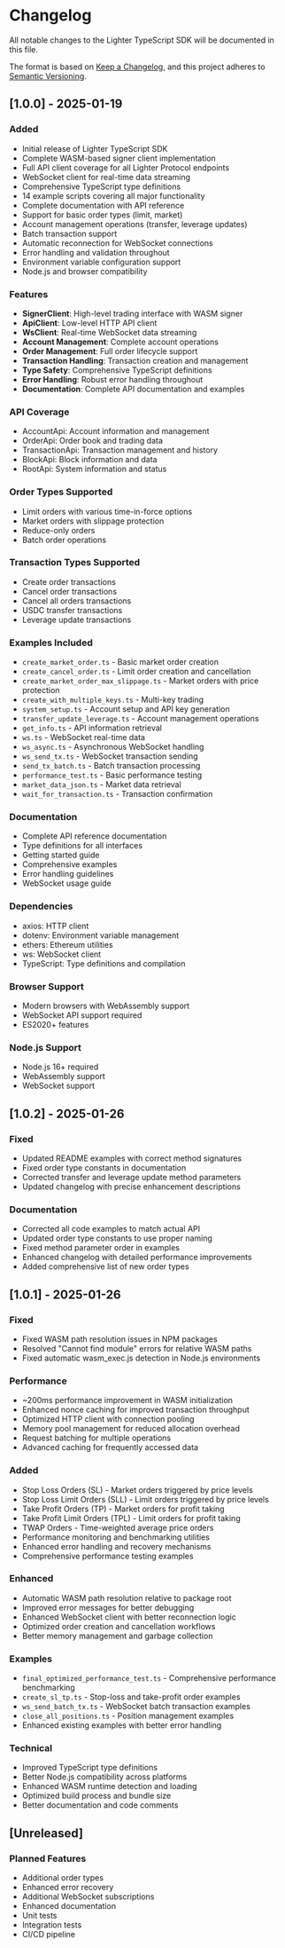 # Changelog

All notable changes to the Lighter TypeScript SDK will be documented in this file.

The format is based on [Keep a Changelog](https://keepachangelog.com/en/1.0.0/),
and this project adheres to [Semantic Versioning](https://semver.org/spec/v2.0.0.html).

## [1.0.0] - 2025-01-19

### Added
- Initial release of Lighter TypeScript SDK
- Complete WASM-based signer client implementation
- Full API client coverage for all Lighter Protocol endpoints
- WebSocket client for real-time data streaming
- Comprehensive TypeScript type definitions
- 14 example scripts covering all major functionality
- Complete documentation with API reference
- Support for basic order types (limit, market)
- Account management operations (transfer, leverage updates)
- Batch transaction support
- Automatic reconnection for WebSocket connections
- Error handling and validation throughout
- Environment variable configuration support
- Node.js and browser compatibility

### Features
- **SignerClient**: High-level trading interface with WASM signer
- **ApiClient**: Low-level HTTP API client
- **WsClient**: Real-time WebSocket data streaming
- **Account Management**: Complete account operations
- **Order Management**: Full order lifecycle support
- **Transaction Handling**: Transaction creation and management
- **Type Safety**: Comprehensive TypeScript definitions
- **Error Handling**: Robust error handling throughout
- **Documentation**: Complete API documentation and examples

### API Coverage
- AccountApi: Account information and management
- OrderApi: Order book and trading data
- TransactionApi: Transaction management and history
- BlockApi: Block information and data
- RootApi: System information and status

### Order Types Supported
- Limit orders with various time-in-force options
- Market orders with slippage protection
- Reduce-only orders
- Batch order operations

### Transaction Types Supported
- Create order transactions
- Cancel order transactions
- Cancel all orders transactions
- USDC transfer transactions
- Leverage update transactions

### Examples Included
- `create_market_order.ts` - Basic market order creation
- `create_cancel_order.ts` - Limit order creation and cancellation
- `create_market_order_max_slippage.ts` - Market orders with price protection
- `create_with_multiple_keys.ts` - Multi-key trading
- `system_setup.ts` - Account setup and API key generation
- `transfer_update_leverage.ts` - Account management operations
- `get_info.ts` - API information retrieval
- `ws.ts` - WebSocket real-time data
- `ws_async.ts` - Asynchronous WebSocket handling
- `ws_send_tx.ts` - WebSocket transaction sending
- `send_tx_batch.ts` - Batch transaction processing
- `performance_test.ts` - Basic performance testing
- `market_data_json.ts` - Market data retrieval
- `wait_for_transaction.ts` - Transaction confirmation

### Documentation
- Complete API reference documentation
- Type definitions for all interfaces
- Getting started guide
- Comprehensive examples
- Error handling guidelines
- WebSocket usage guide

### Dependencies
- axios: HTTP client
- dotenv: Environment variable management
- ethers: Ethereum utilities
- ws: WebSocket client
- TypeScript: Type definitions and compilation

### Browser Support
- Modern browsers with WebAssembly support
- WebSocket API support required
- ES2020+ features

### Node.js Support
- Node.js 16+ required
- WebAssembly support
- WebSocket support

## [1.0.2] - 2025-01-26

### Fixed
- Updated README examples with correct method signatures
- Fixed order type constants in documentation
- Corrected transfer and leverage update method parameters
- Updated changelog with precise enhancement descriptions

### Documentation
- Corrected all code examples to match actual API
- Updated order type constants to use proper naming
- Fixed method parameter order in examples
- Enhanced changelog with detailed performance improvements
- Added comprehensive list of new order types

## [1.0.1] - 2025-01-26

### Fixed
- Fixed WASM path resolution issues in NPM packages
- Resolved "Cannot find module" errors for relative WASM paths
- Fixed automatic wasm_exec.js detection in Node.js environments

### Performance
- ~200ms performance improvement in WASM initialization
- Enhanced nonce caching for improved transaction throughput
- Optimized HTTP client with connection pooling
- Memory pool management for reduced allocation overhead
- Request batching for multiple operations
- Advanced caching for frequently accessed data

### Added
- Stop Loss Orders (SL) - Market orders triggered by price levels
- Stop Loss Limit Orders (SLL) - Limit orders triggered by price levels
- Take Profit Orders (TP) - Market orders for profit taking
- Take Profit Limit Orders (TPL) - Limit orders for profit taking
- TWAP Orders - Time-weighted average price orders
- Performance monitoring and benchmarking utilities
- Enhanced error handling and recovery mechanisms
- Comprehensive performance testing examples

### Enhanced
- Automatic WASM path resolution relative to package root
- Improved error messages for better debugging
- Enhanced WebSocket client with better reconnection logic
- Optimized order creation and cancellation workflows
- Better memory management and garbage collection

### Examples
- `final_optimized_performance_test.ts` - Comprehensive performance benchmarking
- `create_sl_tp.ts` - Stop-loss and take-profit order examples
- `ws_send_batch_tx.ts` - WebSocket batch transaction examples
- `close_all_positions.ts` - Position management examples
- Enhanced existing examples with better error handling

### Technical
- Improved TypeScript type definitions
- Better Node.js compatibility across platforms
- Enhanced WASM runtime detection and loading
- Optimized build process and bundle size
- Better documentation and code comments

## [Unreleased]

### Planned Features
- Additional order types
- Enhanced error recovery
- Additional WebSocket subscriptions
- Enhanced documentation
- Unit tests
- Integration tests
- CI/CD pipeline
